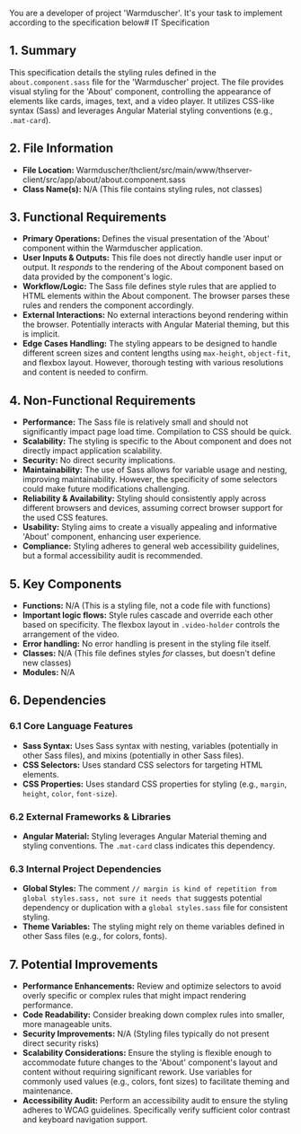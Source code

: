 You are a developer of project 'Warmduscher'. It's your task to implement according to the specification below# IT Specification

## 1. Summary

This specification details the styling rules defined in the `about.component.sass` file for the 'Warmduscher' project. The file provides visual styling for the 'About' component, controlling the appearance of elements like cards, images, text, and a video player. It utilizes CSS-like syntax (Sass) and leverages Angular Material styling conventions (e.g., `.mat-card`).

## 2. File Information

- **File Location:** Warmduscher/thclient/src/main/www/thserver-client/src/app/about/about.component.sass
- **Class Name(s):** N/A (This file contains styling rules, not classes)

## 3. Functional Requirements

- **Primary Operations:** Defines the visual presentation of the 'About' component within the Warmduscher application.
- **User Inputs & Outputs:**  This file does not directly handle user input or output. It *responds* to the rendering of the About component based on data provided by the component's logic.
- **Workflow/Logic:** The Sass file defines style rules that are applied to HTML elements within the About component. The browser parses these rules and renders the component accordingly.
- **External Interactions:**  No external interactions beyond rendering within the browser. Potentially interacts with Angular Material theming, but this is implicit.
- **Edge Cases Handling:**  The styling appears to be designed to handle different screen sizes and content lengths using `max-height`, `object-fit`, and flexbox layout. However, thorough testing with various resolutions and content is needed to confirm.

## 4. Non-Functional Requirements

- **Performance:** The Sass file is relatively small and should not significantly impact page load time. Compilation to CSS should be quick.
- **Scalability:** The styling is specific to the About component and does not directly impact application scalability.
- **Security:** No direct security implications.
- **Maintainability:**  The use of Sass allows for variable usage and nesting, improving maintainability. However, the specificity of some selectors could make future modifications challenging.
- **Reliability & Availability:** Styling should consistently apply across different browsers and devices, assuming correct browser support for the used CSS features.
- **Usability:** Styling aims to create a visually appealing and informative 'About' component, enhancing user experience.
- **Compliance:** Styling adheres to general web accessibility guidelines, but a formal accessibility audit is recommended.

## 5. Key Components

- **Functions:** N/A (This is a styling file, not a code file with functions)
- **Important logic flows:**  Style rules cascade and override each other based on specificity. The flexbox layout in `.video-holder` controls the arrangement of the video.
- **Error handling:**  No error handling is present in the styling file itself.
- **Classes:** N/A (This file defines styles *for* classes, but doesn't define new classes)
- **Modules:** N/A

## 6. Dependencies

### 6.1 Core Language Features

- **Sass Syntax:** Uses Sass syntax with nesting, variables (potentially in other Sass files), and mixins (potentially in other Sass files).
- **CSS Selectors:** Uses standard CSS selectors for targeting HTML elements.
- **CSS Properties:** Uses standard CSS properties for styling (e.g., `margin`, `height`, `color`, `font-size`).

### 6.2 External Frameworks & Libraries

- **Angular Material:** Styling leverages Angular Material theming and styling conventions. The `.mat-card` class indicates this dependency.

### 6.3 Internal Project Dependencies

- **Global Styles:** The comment `// margin is kind of repetition from global styles.sass, not sure it needs that` suggests potential dependency or duplication with a `global styles.sass` file for consistent styling.
- **Theme Variables:** The styling might rely on theme variables defined in other Sass files (e.g., for colors, fonts).

## 7. Potential Improvements

- **Performance Enhancements:** Review and optimize selectors to avoid overly specific or complex rules that might impact rendering performance.
- **Code Readability:**  Consider breaking down complex rules into smaller, more manageable units.
- **Security Improvements:** N/A (Styling files typically do not present direct security risks)
- **Scalability Considerations:** Ensure the styling is flexible enough to accommodate future changes to the 'About' component's layout and content without requiring significant rework.  Use variables for commonly used values (e.g., colors, font sizes) to facilitate theming and maintenance.
- **Accessibility Audit:** Perform an accessibility audit to ensure the styling adheres to WCAG guidelines. Specifically verify sufficient color contrast and keyboard navigation support.
